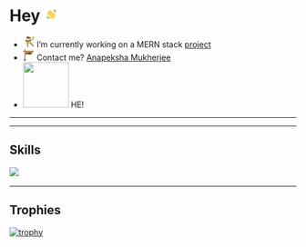 # Hey <img src="./gifs/waving_hand.gif" width="25" height="25">

- <img src="./gifs/project_gif.gif" width="20" height="20"> I’m currently working on a MERN stack [project](https://github.com/anapeksha/mern-full-stack)
- <img src="./gifs/email_gif.gif" width="20" height="20"> Contact me? [Anapeksha Mukherjee](mailto:anapeksha.mukherjee@gmail.com)
- <img src="https://tenor.com/view/hytrozion-thinking-pens%C3%A9e-r%C3%A9fl%C3%A9chi-saturation-gif-20722913"  width="80" height="80"> HE!
<p></p>
<p></p>

---

<p></p>
<p></p>

---

<p></p>

## Skills

<p></p>

<a href="https://www.hackerrank.com/anapeksha"><img src="https://hrcdn.net/community-frontend/assets/brand/logo-new-white-green-a5cb16e0ae.svg" height=30></a>

<p></p>

---

<p></p>

## Trophies

<p></p>

[![trophy](https://github-profile-trophy.vercel.app/?username=anapeksha&theme=dracula)](https://github.com/ryo-ma/github-profile-trophy)
